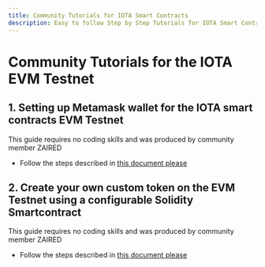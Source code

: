 ```yaml
---
title: Community Tutorials for IOTA Smart Contracts
description: Easy to follow Step by Step Tutorials for IOTA Smart Contracts created by community members. Use at your own risk.
---
```


# Community Tutorials for the IOTA EVM Testnet

## 1. Setting up Metamask wallet for the IOTA smart contracts EVM Testnet

This guide requires no coding skills and was produced by community member ZAIRED
 - Follow the steps described in [this document please](https://iotaguide.notion.site/Setting-up-Metamask-for-IOTA-smart-contracts-fa52b6d49f3446e5947f8f37606c82cc)

## 2. Create your own custom token on the EVM Testnet using a configurable Solidity Smartcontract

This guide requires no coding skills and was produced by community member ZAIRED
 - Follow the steps described in [this document please](https://iotaguide.notion.site/Creating-your-own-token-on-IOTA-smart-contracts-using-Solidity-No-programming-required-d61aeff320324f2a9cb76c620aa0ace4)

